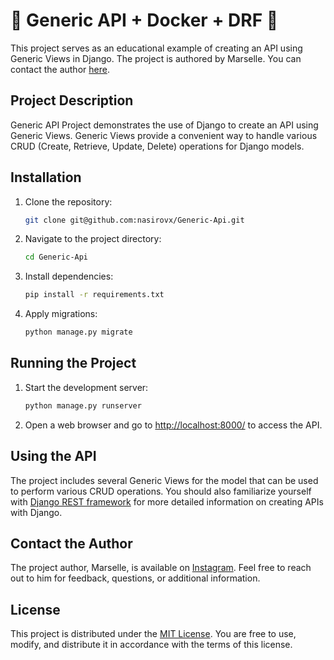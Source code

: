 # 🌟 Generic API + Docker + DRF 🚀

This project serves as an educational example of creating an API using Generic Views in Django. The project is authored by Marselle. You can contact the author [here](https://instagram.com/5ekastan).

## Project Description

Generic API Project demonstrates the use of Django to create an API using Generic Views. Generic Views provide a convenient way to handle various CRUD (Create, Retrieve, Update, Delete) operations for Django models.

## Installation

1. Clone the repository: 

    ```bash
    git clone git@github.com:nasirovx/Generic-Api.git
    ```

2. Navigate to the project directory:

    ```bash
    cd Generic-Api
    ```

3. Install dependencies:

    ```bash
    pip install -r requirements.txt
    ```

4. Apply migrations:

    ```bash
    python manage.py migrate
    ```

## Running the Project

1. Start the development server:

    ```bash
    python manage.py runserver
    ```

2. Open a web browser and go to [http://localhost:8000/](http://localhost:8000/) to access the API.

## Using the API

The project includes several Generic Views for the model that can be used to perform various CRUD operations. You should also familiarize yourself with [Django REST framework](https://www.django-rest-framework.org/) for more detailed information on creating APIs with Django.

## Contact the Author

The project author, Marselle, is available on [Instagram](https://instagram.com/5ekastan). Feel free to reach out to him for feedback, questions, or additional information.

## License

This project is distributed under the [MIT License](LICENSE). You are free to use, modify, and distribute it in accordance with the terms of this license.

